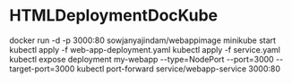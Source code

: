 # HTMLDeploymentDocKube
docker run -d -p 3000:80 sowjanyajindam/webappimage 
minikube start
kubectl apply -f web-app-deployment.yaml
kubectl apply -f service.yaml
kubectl expose deployment my-webapp --type=NodePort --port=3000 --target-port=3000
kubectl port-forward service/webapp-service 3000:80
